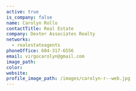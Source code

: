```yaml
---
active: true
is_company: false
name: Carolyn Rollo
contactTitle: Real Estate
company: Dexter Associates Realty
networks:
  - realestateagents
phoneOffice: 604-317-6556
email: virgocarolyn@gmail.com
image_path:
color:
website:
profile_image_path: /images/carolyn-r--web.jpg
---
```



